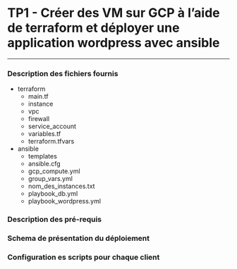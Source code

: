# TP1 - Créer des VM sur GCP à l’aide de terraform et déployer une application wordpress avec ansible
----------------------------------------------------------------------------------------------------------
### Description des fichiers fournis
- terraform
	- main.tf
	- instance
	- vpc
	- firewall
	- service_account
	- variables.tf
	- terraform.tfvars
- ansible
	- templates
	- ansible.cfg
	- gcp_compute.yml
	- group_vars.yml
	- nom_des_instances.txt
	- playbook_db.yml
	- playbook_wordpress.yml
### Description des pré-requis

### Schema de présentation du déploiement

### Configuration es scripts pour chaque client
